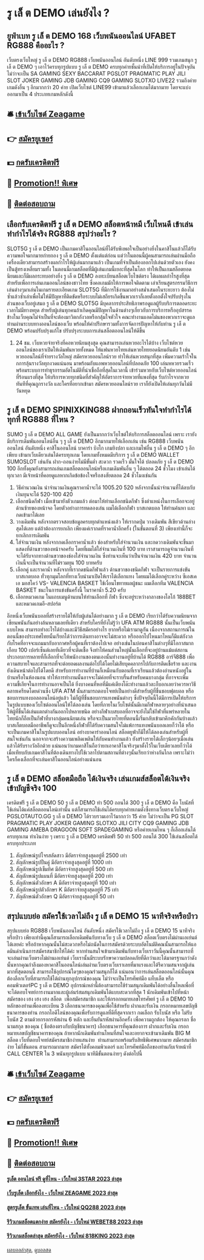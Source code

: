 # รู เล็ ต DEMO เล่นยังไง ?
## ยูฟ่าเบท รู เล็ ต DEMO 168 เว็บพนันออนไลน์ UFABET RG888 คืออะไร ?
เว็บตรงเว็บใหญ่ รู เล็ ต DEMO RG888 เว็บพนันออนไลน์ อันดับหนึ่ง LINE 999 รวมเกมสนุก รู เล็ ต DEMO ๆ เอาไว้ครบทุกรูปแบบ รู เล็ ต DEMO ครบทุกค่ายชั้นนำที่เปิดให้บริการอยู่ในปัจจุบัน ไม่ว่าจะเป็น SA GAMING SEXY BACCARAT PGSLOT PRAGMATIC PLAY JILI SLOT JOKER GAMING JDB GAMING CQ9 GAMING SLOTXO LIVE22 รวมถึงค่ายเกมดังอื่น ๆ อีกมากกว่า 20 ค่าย เปิดเว็บไซต์ LINE99 เข้ามาแล้วเลือกเกมได้มากมาย โดยจะแบ่งออกมาเป็น 4 ประเภทเกมหลักดังนี้

## 🛎 [เข้าเว็บไซต์ Zeagame](https://bit.ly/3SdLNi2)
## 👉 [สมัครยูเซอร์](https://bit.ly/3SdLNi2)
## 💵 [กดรับเครดิตฟรี](https://bit.ly/3dyRKHj)
## 👑 [Promotion!! พิเศษ](https://bit.ly/3dyRKHj)
## 📱 [ติดต่อสอบถาม](https://bit.ly/3dyRKHj)

## เลือกรับเครดิตฟรี รู เล็ ต DEMO สล็อตหน้าหมี เว็บไหนดี เข้าเล่นทำกำไรได้จริง RG888 สรุปว่าอะไร ?
SLOT5G รู เล็ ต DEMO เป็นเกมคาสิโนออนไลน์ที่ได้รับพึงพอใจเป็นอย่างยิ่งในคาสิโนแล้วก็ได้รับความพอใจมากมายก่ายกอง รู เล็ ต DEMO ตั้งแต่แต่ก่อน แต่ว่าในตอนนี้ผู้คนสามารถเล่นผ่านมือถือ เครื่องเดียวสามารถสร้างผลกำไรให้ผู้เล่นมากมาแล้ว เป็นเกมที่จำเป็นต้องออกไปเล่นด้วยตัวเอง ยังคงเป็นตู้ทรงเหลี่ยมรวมทั้ง ในตอนนี้เกมสล็อตที่มีผู้เล่นเกมนี้เยอะที่สุดในโลก ทำให้เป็นเกมสล็อตยอดนิยมและก็มีผลกระทบอย่างยิ่ง รู เล็ ต DEMO ลงทะเบียนสล็อตเว็บไซต์ตรง ได้ผลผลกำไรสูงที่สุดสำหรับเพื่อการเล่นเกมออนไลน์ของชาวไทย ซึ่งคอเกมมักให้การพอใจติดตาม เล่าเรียนสูตรกรรมวิธีการเล่นต่างๆมาเล่นในเกมรายละเอียดเกม SLOT5G ที่มีการใช้งานมาอย่างสม่ำเสมอในระยะยาว ต้องไม่ซ้ำแล้วซ้ำเล่าเพื่อไม่ให้มีปัญหาที่ติดขัดหรือระบบไม่เสถียรเกิดขึ้นพวกเราก็เลยตั้งอกตั้งใจปรับปรุงในส่วนของเว็บอยู่เสมอ รู เล็ ต DEMO SLOT5G มีบุคลากรประสิทธิภาพรอดูแลผู้รับบริการตลอดระยะเวลาไม่มีทางหยุด สำหรับผู้เล่นทุกคนถ้าเกิดคุณมีปัญหาในด้านต่างๆเกี่ยวกับการบริการหรืออุปสรรคข้างในเว็บคุณไม่จำเป็นที่จะต้องมาวิตกกังวลหรือกลุ้มใจหัวใจ คณะทำงานแอดไม่นของพวกเราจะดูแลท่านผ่านระบบทางออนไลน์ของเว็บ พร้อมให้คำปรึกษารวมทั้งการจัดการปัญหาให้กับท่าน รู เล็ ต DEMO พร้อมปรับปรุงแก้ไข ปรับปรุงระบบการเล่นสล็อตออนไลน์ให้ดีขึ้น
1. 24 ชม. เว็บหวยจ่ายจริงที่คอหวยนิยมสุงสุด คุณสามารถเล่นหวยอะไรได้บ้าง เว็บไซต์หวยออนไลน์ของเราเปิดให้เดิมพันหวยทั้งหมด ให้แฟนหวยไทยเล่นหวยไทยยอดนิยมอันดับ 1 เช่น หวยออนไลน์ที่จ่ายรางวัลใหญ่ สมัครหวยออนไลน์รวย ทำให้เล่นหวยสนุกที่สุด เพิ่มความเร้าใจในกการลุ้นรางวัลทุกงวดแน่นอน มาพร้อมกับแอพหวยออนไลน์ที่ปลอดภัย 100 เล่นหหวยรวดเร็ว พร้อมระบบการทำธุรกรรมอัตโนมัติที่น่าเชื่อถือที่สุดในเวลานี้ เข้าร่วมหวยกับเว็บไซต์หวยออนไลน์ที่ร้อนแรงที่สุด ให้บริการหวยทุกชนิดที่สำคัญให้อัตราการจ่ายหวยที่แพงที่สุด รับกำไรจากหวยทันทีที่คุณถูกรางวัล และใครที่อยากเข้ามา สมัครหวยออนไลน์รวย เราก็ยังเปิดให้เล่นทุกวันไม่มีวันหยุด

## รู เล็ ต DEMO SPINIXKING88 ฝากถอนเร็วทันใจทำกำไรได้ทุกที่ RG888 ที่ไหน ?
SUMO รู เล็ ต DEMO ALL GAME ยังเป็นมากกว่าเว็บไซต์ให้บริการสล็อตออนไลน์ เพราะ เรายังมีบริการเดิมพันออนไลน์อื่น ๆ รู เล็ ต DEMO อีกมากมายให้เลือกเล่น เช่น RG888 เว็บพนันออนไลน์ อันดับหนึ่ง คาสิโนออนไลน์ บาคาร่า บิงโก เกมยิงปลา และเกมไพ่อื่น รู เล็ ต DEMO ๆ อีกเพียบ เข้ามาเว็บเดียวเล่นได้ครบทุกเกม โดยเกมทั้งหมดมีบริการ รู เล็ ต DEMO WALLET SUMOSLOT เช่นกัน ฝาก-ถอนง่ายไม่มีขั้นต่ำ สะดวก รวดเร็ว มั่นใจได้ ปลอดภัย รู เล็ ต DEMO 100 อีกทั้งคุณยังสามารถเล่นเกมสล็อตออนไลน์หรือเกมเดิมพันอื่น ๆ ได้ตลอด 24 ชั่วโมง เข้าเล่นได้ทุกเวลา มีเจ้าหน้าที่คอยดูแลหากเกิดข้อข้องใจหรือสงสัยตลอด 24 ชั่วโมงเช่นกัน
1. วิธีคำนวณเงิน นำจำนวนเงินคูณราคาน้ำจะได้ 1005.20 520 หลังจากนั้นนำจำนวนที่ได้ลบกับเงินทุนจะได้ 520-100 420
2. เลือกชนิดกีฬา เมื่อเข้ามายังตัวเกมแล้ว ต่อมาให้ท่านเลือกชนิดกีฬา ซึ่งตำแหน่งในการเลือกจะอยู่ด้านซ้ายของหน้าจอ โดยตัวอย่างการทดลองเล่น ผมได้เลือกกีฬา บาสเกตบอล ให้ท่านค้นหา และกดเข้ามาได้เลย
3. วางเดิมพัน หลังจากตรวจสอบข้อมูลครบทุกตำแหน่งแล้ว ให้เรากดปุ่ม วางเดิมพัน สีเขียวด้านล่างสุดได้เลย แต่ถ้าต้องการยกเลิก เพียงแค่เรากดที่ราคาน้ำอีกครั้ง (ในขั้นตอนที่ 3) เพียงเท่านี้ก็จะยกเลิกการเดิมพัน
4. ใส่จำนวนเงิน หลังจากกดเลือกราคาน้ำแล้ว ช่องสำหรับใส่จำนวนเงิน และกดวางเดิมพันจะขึ้นมาแสดงที่ด้านขวาของหน้าจอครับ โดยที่ผมได้ใส่จำนวนเงินที่ 100 บาท เราสามารถดูจำนวนเงินที่จะได้รับจากทางด้านขวาของช่องใส่จำนวนเงิน ซึ่งท่านจะเห็นว่าเป็นจำนวนเงิน 420 บาท จำนวนเงินนี้จะเป็นจำนวนที่ไม่รวมทุน 100 บาทครับ
5. เลือกคู่ และราคาน้ำ หลังจากที่เรากดชนิดกีฬาแล้ว ด้านขวาของชนิดกีฬา จะเป็นรายการแข่งขันบาสเกตบอล ทั่วทุกมุมโลกที่ทางเว็บนำมาเปิดให้เราได้เลือกแทง โดยผมได้เลือกคู่ระหว่าง ซีเอสเคเอ มอสโคว์ VS- VALENCIA BASKET ใช้เงื่อนไขทายผลผู้ชนะ ผมเลือกทีม VALENCIA BASKET ชนะในการแข่งขันครั้งนี้ ในราคาน้ำ 5.20 ครับ
6. เลือกหมวดเกม ในแถบเมนูด้านบนให้ท่านเลือกที่ กีฬา ซึ่งจะอยู่ระหว่างกลางของโลโก้ 188BET และหมวดเกมอี-สปอร์ต

อีกหนึ่งเว็บพนันบอลที่สร้างรายได้ให้กับผู้เล่นได้อย่างมาก รู เล็ ต DEMO เรียกว่าได้รับความนิยมจากเซียนพนันกันอย่างล้นหลามเลยทีเดียว สำหรับใครที่ยังไม่รู้ว่า UFA ATM RG888 นั้นเป็นเว็บพนันแบบไหน สามารถทำอะไรได้บ้างและมีวิธีสมัครอย่างไร ยากหรือไม่เรามาดูกัน
เนื่องจากสถานการณ์ในตอนนี้ของประเทศไทยนั้นเรียกได้ว่าการเดินทางอาจจะไม่สะดวก หรือออกไปไหนมาไหนก็มีแต่กังวลกับโรคที่อาจจะแถมมากับอากาศหรือผู้คนที่เราต้องไปเจอ อย่างเช่นในบ่อนคาสิโนต่างๆที่มีโอกาสมากเกือบ 100 เปอร์เซ็นต์เลยทีเดียวที่จะติดเชื้อ จึงทำไห้คนส่วนใหญ่นั้นเลือกที่จะอยู่บ้านแม้แต่สถานประกอบการหลายที่ก็เลือกที่จะให้พนักงานของตนเองนั้นทำงานอยู่ที่บ้านได้ RG888 อาร์จี888 เพื่อความสบายใจและสามารถที่จะต่อยอดผลงานต่อไปได้โดยไม่เสียบุคคลากรไปกับการติดเชื้อร้าย และงานยังเดินหน้าต่อไปได้โดยดี
สำหรับการทำงานที่บ้านก็เหมือนกับตอนที่เราเรียนแล้วต้องอ่านหนังอยู่ในบ้านหรือในห้องนอน ทำให้การทำงานนั้นอาจจะไม่ค่อยที่จะราบรื่นสำหรับคนบางกลุ่ม ที่อาจจะเพิ่มความขี้เกียจในการทำงานอาจเป็นได้ ยิ่งบางคนที่หอที่มีแค่เตียงโต๊ะทำงานแล้วละก็บอกเลยว่าควรหาวิธีคลายเครียดโดยด่วนซึ่ง UFA ATM นั้นสามารถตอบโจทย์เป็นอย่างดีสำหรับผู้ที่ชื่นชอบฟุตบอล หรือชอบการแทงบอลออนไลน์อยู่แล้ว ไม่ก็ผู้ที่ชื่นชอบการแทงพนันต่างๆ ซึ่งปัจจุบันนี้ได้มีการเปิดให้บริการในรูปแบบของเว็บไซต์ออนไลน์ให้ได้ลองเล่น โดยที่ภายในเว็บไซต์นั้นมีเกมกีฬาหลายๆอย่างที่นำเสนอให้ผู้ที่ชื่นได้เล่นแตกต่างกันออกไปหลายชนิด อย่างกีฬาเบสบอลที่อาจจะยังไม่ใช่กีฬาที่แพร่หลายในไทยนักก็ถือเป็นกีฬาที่บางกลุ่มคนนิยมเล่น หรือจะเป็นมวยไทยที่ตอนนี้เริ่มกลับเข้ามาคึกคักกันบ้างแล้ว บาสเก็ตบอลมืออาชีพก็ดูจะเป็นอีกหนึ่งกีฬาที่ได้รับความสนใจไม่แพ้การแทงพนันบอลเลยก็ว่าได้ หรือจะเป็นเกมคาสิโนในรูปแบบออนไลน์ อย่างบาคาร่าออนไลน์ สล็อตยูฟ่าก็มีให้ได้ลองเล่นสำหรับผู้ที่สนใจเช่นกัน นอกจากจะสร้างความเพลิดเพลินให้กับคนทำงานแล้ว ยังสร้างรายได้เล็กๆน้อยๆเมื่อเล่นแล้วได้รับรางวัลอีกด้วย แน่นอนว่าเกมคาสิโนถือว่ายกเอาคาสิโนจริงๆมาตั้งไว้ในเว็บเดียวเลยก็ว่าได้ เมื่อเทียบกับเกมคาสิโนที่ต้องเดินทางไปใช้เวลาไปตามสถานที่ต่างๆนั้นเรียกว่าห่างกันไกล เพราะไม่ว่าใครก็คงเลือกที่จะเล่นคาสิโนออนไลน์อย่างแน่นอน

## รู เล็ ต DEMO สล็อตมือถือ ได้เงินจริง เล่นเกมส์สล็อตได้เงินจริง เข้าบัญชีจริง 100
เครดิตฟรี รู เล็ ต DEMO 50 รู เล็ ต DEMO ทำ 500 ถอนได้ 300 รู เล็ ต DEMO คือ โบนัสที่ใช้เล่นได้แค่สล็อตออนไลน์เท่านั้น แต่ก็สามารถใช้เล่นได้ครบทุกค่ายเกมดังซึ่งทางเว็บตรงเว็บใหญ่ PGSLOTAUTO.GG รู เล็ ต DEMO ได้รวบรวมเอาไว้มากกว่า 15 ค่าย ไม่ว่าจะเป็น PG SLOT PRAGMATIC PLAY JOKER GAMING SLOTXO JILI CITY CQ9 GAMING JDB GAMING AMEBA DRAGOON SOFT SPADEGAMING หรือค่ายเกมไหน ๆ ก็เลือกเล่นได้ครบทุกเกม ทำเงินง่าย ๆ เพราะ รู เล็ ต DEMO เครดิตฟรี 50 ทำ 500 ถอนได้ 300 ใช้เล่นสล็อตได้ครบทุกประเภท
1. สัญลักษณ์รูปโจรสลัดสาว มีอัตราจ่ายสูงสุดอยู่ที่ 2500 เท่า
2. สัญลักษณ์รูปปืนคู่ มีอัตราจ่ายสูงสุดอยู่ที่ 1000 เท่า
3. สัญลักษณ์รูปเข็มทิศ มีอัตราจ่ายสูงสุดอยู่ที่ 500 เท่า
4. สัญลักษณ์รูปแผนที่ มีอัตราจ่ายสูงสุดอยู่ที่ 200 เท่า
5. สัญลักษณ์ตัวอักษร A มีอัตราจ่ายสูงสุดอยู่ที่ 100 เท่า
6. สัญลักษณ์รูปตัวอักษร K มีอัตราจ่ายสูงสุดอยู่ที่ 75 เท่า
7. สัญลักษณ์ตัวอักษร Q มีอัตราจ่ายสูงสุดอยู่ที่ 50 เท่า

## สรุปแบบย่อ สมัครใช้เวลาไม่ถึง รู เล็ ต DEMO 15 นาทีจริงหรือป่าว
สรุปแบบย่อ RG888 เว็บพนันออนไลน์ อันดับหนึ่ง สมัครใช้เวลาไม่ถึง รู เล็ ต DEMO 15 นาทีจริงหรือป่าว เพียงเท่านี้คุณก็สามารถเลือกเดิมพันกับทางเว็บ รู เล็ ต DEMO สล็อตเว็บตรงไม่ผ่านเอเย่นต์ ได้เลยค่ะ หรือถ้าหากคุณนั้นไม่สะดวกหรือไม่ถนัดในการสมัครด้วยระบบอัตโนมัติคณนั้นสามารถให้แอดมินดำเนินการสมัครสมาชิกให้ได้ค่ะ หากท่านสนใจเข้ามาเดิมพันกับทางเว็บเราวันนี้คุณนั้นสามารถที่จะเล่นผ่านเว็บตรงไม่ผ่านเอเย่นต์ เว็บเรานั้นมีระบบรักษาความปลอดภัยที่ดีกว่าและได้มาตรฐานกว่าดังนั้นหากคุณกำลีงมองหาคาสิโนออนไลน์เล่นผ่านเว็บตรงเว็บเราเลยที่มาแรงและได้รีความสนจากผู้เล่นมากที่สุดตอนนี้ สามารถใช้อุปกรณ์ใดๆของคุณร่วมสนุกก็ได้ แน่นอนว่าการเล่นสล็อตออนไลน์นั้นคุณต้องลือกเว็บที่สามารถใช้ได้ผ่านทุกอุปกรณ์ของคุณ ไม่ว่าจะเป็นโทรศัพท์มือ แท็บเล็ต หรือ คอมพิวเตอร์PC รู เล็ ต DEMO อุปกรณ์เหล่านี้ต้องสามารถใช้ร่วมสนุกเดิมพันได้อย่างลื่นไหลเพื่อที่จะได้ตอบโจทย์การงานมากและผู้เล่นร่สมสนุกเดิมพันได้แบบสะดวกที่สุด
1 นักเดิมพันเข้าไปที่หน้าสมัครของ เฮง เฮง เฮง สล็อต  เพื่อสมัครสมาชิก และให้กรอกหมายเลขโทรศัพท์ รู เล็ ต DEMO 10 หลักของท่านเพื่อลงทะเบียน
3 เลือกธนาคารของคุณเพื่อใช้สำหรับ ฝากและรับเงิน กรอกหมายเลขบัญชีธนาคารของท่าน กรอกไอดีไลน์ของคุณเพื่อรับการดูแลที่ดีที่สุดจากเรา กดเลือก รับโบนัส หรือ ไม่รับโบนัส
2 ตามด้วยกรอกรหัสผ่าน 6 หลัก และยืนยันรหัสผ่านอีกครั้ง เพื่อความถูกต้อง ให้คุณกรอก ชื่อ นามสกุล ของคุณ ( ชื่อต้องตรงกับบัญชีธนาคาร) เลือกธนาคารที่คุณต้องการ ฝากและรับเงิน กรอกหมายเลขบัญชีธนาคารของคุณ
ถ้าหากนักเดิมพันท่านไหนที่สนใจและอยากจะเข้ามาเดิมพัน BIG M สล็อต เว็บที่ตอบโจทย์สมัครสมาชิกง่ายแสนง่าย  ท่านสามารถพร้อมรับสิทธิพิเศษมากมาย สมัครสมาชิกง่าย ไม่กี่ขั้นตอน สามารถมากมาย สมัครได้ทั้งคอมพิวเตอร์ และโทรศัพท์มือถือของท่านกับเจ้าหน้าที่ CALL CENTER ใน 3 พนันทุกรูปแบบ นาทีมีขั้นตอนง่ายๆ ดังต่อไปนี้

## 🛎 [เข้าเว็บไซต์ Zeagame](https://bit.ly/3SdLNi2)
## 👉 [สมัครยูเซอร์](https://bit.ly/3SdLNi2)
## 💵 [กดรับเครดิตฟรี](https://bit.ly/3dyRKHj)
## 👑 [Promotion!! พิเศษ](https://bit.ly/3dyRKHj)
## 📱 [ติดต่อสอบถาม](https://bit.ly/3dyRKHj)

#### [รูเล็ต ออนไลน์ ฟรี ดูที่ไหน - เว็บใหม่ 3STAR 2023 ล่าสุด](https://atom.io/themes/รูเล็ต%20ออนไลน์%20ฟรี%20ดูที่ไหน%20-%20เว็บใหม่%203star%202023%20ล่าสุด)
#### [เว็บรูเล็ต เลือกยังไง - เว็บใหม่ ZEAGAME 2023 ล่าสุด](https://atom.io/themes/เว็บรูเล็ต%20เลือกยังไง%20-%20เว็บใหม่%20zeagame%202023%20ล่าสุด)
#### [สูตรรูเล็ต ขั้นเทพ เล่นที่ไหน - เว็บใหม่ QQ288 2023 ล่าสุด](https://atom.io/themes/สูตรรูเล็ต%20ขั้นเทพ%20เล่นที่ไหน%20-%20เว็บใหม่%20qq288%202023%20ล่าสุด)
#### [รีวิวเกมสล็อตแตกง่าย สมัครยังไง - เว็บใหม่ WEBET88 2023 ล่าสุด](https://atom.io/themes/รีวิวเกมสล็อตแตกง่าย%20สมัครยังไง%20-%20เว็บใหม่%20webet88%202023%20ล่าสุด)
#### [รีวิวเกมสล็อตล่าสุด สมัครยังไง - เว็บใหม่ 818KING 2023 ล่าสุด](https://atom.io/themes/รีวิวเกมสล็อตล่าสุด%20สมัครยังไง%20-%20เว็บใหม่%20818king%202023%20ล่าสุด)

[ผลบอลล่าสุด](https://siamsport.tv "ผลบอลล่าสุด"), [ดูบอลสด](https://siamsport.tv/ดูบอลสด "ดูบอลสด")